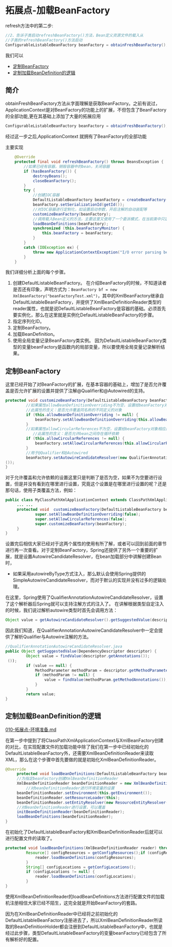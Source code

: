 # 拓展点-加载BeanFactory

refresh方法中的第二步:

```java
//2、告诉子类启动refreshBeanFactory()方法，Bean定义资源文件的载入从
//子类的refreshBeanFactory()方法启动
ConfigurableListableBeanFactory beanFactory = obtainFreshBeanFactory();
```

我们可以

- [定制BeanFactory](#定制BeanFactory)
- [定制加载BeanDefinition的逻辑](#定制加载BeanDefinition的逻辑)

## 简介

obtainFreshBeanFactory方法从字面理解是获取BeanFactory。之前有说过，ApplicationContext是对BeanFactory的功能上的扩展，不但包含了BeanFactory的全部功能,更在其基础上添加了大量的拓展应用

```java
ConfigurableListableBeanFactory beanFactory = obtainFreshBeanFactory();
```

经过这一步之后,ApplicationContext 就拥有了BeanFactory的全部功能

主要实现

```java
	@Override
	protected final void refreshBeanFactory() throws BeansException {
		//如果已经有容器，销毁容器中的bean，关闭容器
		if (hasBeanFactory()) {
			destroyBeans();
			closeBeanFactory();
		}
		try {
			//创建IOC容器
			DefaultListableBeanFactory beanFactory = createBeanFactory();
			beanFactory.setSerializationId(getId());
			//对IOC容器进行定制化，如设置启动参数，开启注解的自动装配等
			customizeBeanFactory(beanFactory);
			//调用载入Bean定义的方法，主要这里又使用了一个委派模式，在当前类中只定义了抽象的loadBeanDefinitions方法，具体的实现调用子类容器
			loadBeanDefinitions(beanFactory);
			synchronized (this.beanFactoryMonitor) {
				this.beanFactory = beanFactory;
			}
		}
		catch (IOException ex) {
			throw new ApplicationContextException("I/O error parsing bean definition source for " + getDisplayName(), ex);
		}
	}
```

我们详细分析上面的每个步骤。

1. 创建DefaultListableBeanFactory。
   在介绍BeanFactory的时候，不知道读者是否还有印象，声明方式为：`BeanFactory bf = new XmlBeanFactory("beanFactoryTest.xml")`，其中的XmlBeanFactory继承自DefaultListableBeanFactory，并提供了XmlBeanDefinitionReader类型的reader属性，也就是说DefaultListableBeanFactory是容器的基础。必须首先要实例化，那么在这里就是实例化DefaultListableBeanFactory的步骤。
2. 指定序列化ID。
3. 定制BeanFactory。
4. 加载BeanDefinition。
5. 使用全局变量记录BeanFactory类实例。
   因为DefaultListableBeanFactory类型的变量beanFactory是函数内的局部变量，所以要使用全局变量记录解析结果。

## 定制BeanFactory

这里已经开始了对BeanFactory的扩展，在基本容器的基础上，增加了是否允许覆盖是否允许扩展的设置并提供了注解@Qualifier和@Autowired的支持。

```java
protected void customizeBeanFactory(DefaultListableBeanFactory beanFactory) {
         //如果属性allowBeanDefinitionOverriding不为空，设置给beanFactory对象相应属性，
         //此属性的含义：是否允许覆盖同名称的不同定义的对象
         if (this.allowBeanDefinitionOverriding != null) {
             beanFactory.setAllowBeanDefinitionOverriding(this.allowBeanDefinitionOverriding);
         }
         //如果属性allowCircularReferences不为空，设置给beanFactory对象相应属性，         
  			//此属性的含义：是否允许bean之间存在循环依赖
         if (this.allowCircularReferences != null) {
             beanFactory.setAllowCircularReferences(this.allowCircularReferences);
         }
         //用于@Qualifier和@Autowired 
         beanFactory.setAutowireCandidateResolver(new QualifierAnnotationAutowireCandidateResolver  
());
}
```

对于允许覆盖和允许依赖的设置这里只是判断了是否为空，如果不为空要进行设置，但是并没有看到在哪里进行设置，究竟这个设置是在哪里进行设置的呢？还是那句话，使用子类覆盖方法，例如：

```java
public class MyClassPathXmlApplicationContext extends ClassPathXmlApplicationContext{
     ... ...
     protected void  customizeBeanFactory(DefaultListableBeanFactory beanFactory) {
             super.setAllowBeanDefinitionOverriding(false);
             super.setAllowCircularReferences(false);
             super.customizeBeanFactory(beanFactory);
     }
}
```

设置完后相信大家已经对于这两个属性的使用有所了解，或者可以回到前面的章节进行再一次查看。对于定制BeanFactory，Spring还提供了另外一个重要的扩展，就是设置AutowireCandidateResolver，在bean加载部分中讲解创建Bean时，

- 如果采用autowireByType方式注入，那么默认会使用Spring提供的SimpleAutowireCandidateResolver，而对于默认的实现并没有过多的逻辑处理。

在这里，Spring使用了QualifierAnnotationAutowireCandidateResolver，设置了这个解析器后Spring就可以支持注解方式的注入了。
在讲解根据类型自定注入的时候，我们说过解析autowire类型时首先会调用方法：

```java
Object value = getAutowireCandidateResolver().getSuggestedValue(descriptor);
```

因此我们知道，在QualifierAnnotationAutowireCandidateResolver中一定会提供了解析Qualifier与Autowire注解的方法。

```java
//QualifierAnnotationAutowireCandidateResolver.java
public Object getSuggestedValue(DependencyDescriptor descriptor) {
         Object value = findValue(descriptor.getAnnotations());
 ());
         if (value == null) {
             MethodParameter methodParam = descriptor.getMethodParameter();
             if (methodParam != null) {
                 value = findValue(methodParam.getMethodAnnotations());
             }
         }
         return value;
}

```

## 定制加载BeanDefinition的逻辑

 [010-拓展点-环境准备.md](010-拓展点-环境准备.md) 

在第一步中提到了将ClassPathXmlApplicationContext与XmlBeanFactory创建的对比，在实现配置文件的加载功能中除了我们在第一步中已经初始化的DefaultListableBeanFactory外，还需要XmlBeanDefinitionReader来读取XML，那么在这个步骤中首先要做的就是初始化XmlBeanDefinitionReader。


```java
@Override
     protected void loadBeanDefinitions(DefaultListableBeanFactory beanFactory) throws BeansException, IOException {
     //为指定beanFactory创建XmlBeanDefinitionReader
     XmlBeanDefinitionReader beanDefinitionReader = new XmlBeanDefinitionReader(beanFactory);
		 //对beanDefinitionReader进行环境变量的设置
     beanDefinitionReader.setEnvironment(this.getEnvironment());
     beanDefinitionReader.setResourceLoader(this);
     beanDefinitionReader.setEntityResolver(new ResourceEntityResolver(this));
     //对BeanDefinitionReader进行设置，可以覆盖
     initBeanDefinitionReader(beanDefinitionReader);
     loadBeanDefinitions(beanDefinitionReader);
}
```
在初始化了DefaultListableBeanFactory和XmlBeanDefinitionReader后就可以进行配置文件的读取了。

```java
protected void loadBeanDefinitions(XmlBeanDefinitionReader reader) throws BeansException, IOException {
         Resource[] configResources = getConfigResources();if (configResources != null) {
             reader.loadBeanDefinitions(configResources);
         }
         String[] configLocations = getConfigLocations();
         if (configLocations != null) {
             reader.loadBeanDefinitions(configLocations);
         }
}
```

使用XmlBeanDefinitionReader的loadBeanDefinitions方法进行配置文件的加载机注册相信大家已经不陌生，这完全就是开始BeanFactory的套路。

因为在XmlBeanDefinitionReader中已经将之前初始化的DefaultListableBeanFactory注册进去了，所以XmlBeanDefinitionReader所读取的BeanDefinitionHolder都会注册到DefaultListableBeanFactory中，也就是经过此步骤，类型DefaultListableBeanFactory的变量beanFactory已经包含了所有解析好的配置。

